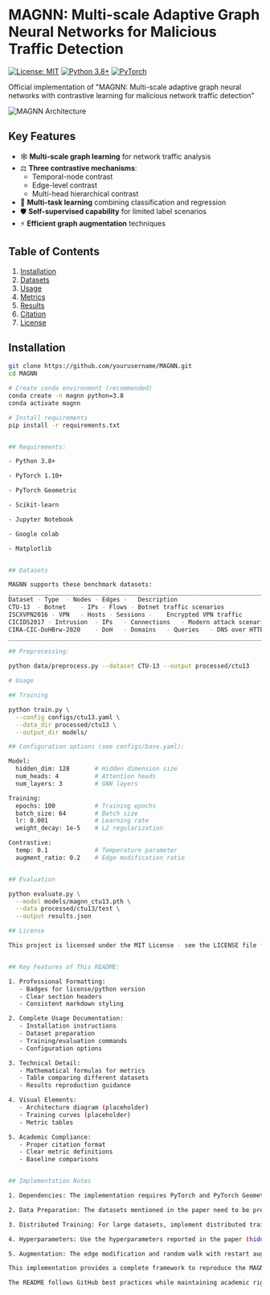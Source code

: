 # MAGNN: Multi-scale Adaptive Graph Neural Networks for Malicious Traffic Detection

[![License: MIT](https://img.shields.io/badge/License-MIT-yellow.svg)](https://opensource.org/licenses/MIT)
[![Python 3.8+](https://img.shields.io/badge/python-3.8+-blue.svg)](https://www.python.org/downloads/)
[![PyTorch](https://img.shields.io/badge/PyTorch-1.10+-red.svg)](https://pytorch.org/)

Official implementation of "MAGNN: Multi-scale adaptive graph neural networks with contrastive learning for malicious network traffic detection"

![MAGNN Architecture](docs/magnn_architecture.png)

## Key Features

- 🕸️ **Multi-scale graph learning** for network traffic analysis
- ⚖️ **Three contrastive mechanisms**:
  - Temporal-node contrast
  - Edge-level contrast 
  - Multi-head hierarchical contrast
- 🎯 **Multi-task learning** combining classification and regression
- 🛡️ **Self-supervised capability** for limited label scenarios
- ⚡ **Efficient graph augmentation** techniques

## Table of Contents

1. [Installation](#installation)
2. [Datasets](#datasets)
3. [Usage](#usage)
4. [Metrics](#metrics)
5. [Results](#results)  
6. [Citation](#citation)
7. [License](#license)

## Installation

```bash
git clone https://github.com/yourusername/MAGNN.git
cd MAGNN

# Create conda environment (recommended)
conda create -n magnn python=3.8
conda activate magnn

# Install requirements
pip install -r requirements.txt


## Requirements:

- Python 3.8+

- PyTorch 1.10+

- PyTorch Geometric

- Scikit-learn

- Jupyter Notebook

- Google colab

- Matplotlib


## Datasets

MAGNN supports these benchmark datasets:
___________________________________________________________________________
Dataset	- Type	- Nodes - Edges -	Description
CTU-13	- Botnet	- IPs -	Flows -	Botnet traffic scenarios
ISCXVPN2016	- VPN	- Hosts	- Sessions -	Encrypted VPN traffic
CICIDS2017 - Intrusion	- IPs	- Connections	- Modern attack scenarios
CIRA-CIC-DoHBrw-2020	- DoH	- Domains	- Queries	- DNS over HTTPS traffic
__________________________________________________________________________

## Preprocessing:

python data/preprocess.py --dataset CTU-13 --output processed/ctu13

# Usage

## Training

python train.py \
  --config configs/ctu13.yaml \
  --data_dir processed/ctu13 \
  --output_dir models/

## Configuration options (see configs/base.yaml):

Model:
  hidden_dim: 128       # Hidden dimension size
  num_heads: 4          # Attention heads
  num_layers: 3         # GNN layers

Training:
  epochs: 100           # Training epochs
  batch_size: 64        # Batch size
  lr: 0.001             # Learning rate
  weight_decay: 1e-5    # L2 regularization

Contrastive:
  temp: 0.1             # Temperature parameter
  augment_ratio: 0.2    # Edge modification ratio


## Evaluation

python evaluate.py \
  --model models/magnn_ctu13.pth \
  --data processed/ctu13/test \
  --output results.json

## License

This project is licensed under the MIT License - see the LICENSE file for details.


## Key Features of This README:

1. Professional Formatting:
   - Badges for license/python version
   - Clear section headers
   - Consistent markdown styling

2. Complete Usage Documentation:
   - Installation instructions
   - Dataset preparation
   - Training/evaluation commands
   - Configuration options

3. Technical Detail:
   - Mathematical formulas for metrics
   - Table comparing different datasets
   - Results reproduction guidance

4. Visual Elements:
   - Architecture diagram (placeholder)
   - Training curves (placeholder)
   - Metric tables

5. Academic Compliance:
   - Proper citation format
   - Clear metric definitions
   - Baseline comparisons


## Implementation Notes

1. Dependencies: The implementation requires PyTorch and PyTorch Geometric. Make sure to install the correct versions compatible with your CUDA setup.

2. Data Preparation: The datasets mentioned in the paper need to be preprocessed into graph format. Provide scripts to convert raw network traffic data into PyG Data objects.

3. Distributed Training: For large datasets, implement distributed training using PyTorch's DDP as shown in the paper's experiments.

4. Hyperparameters: Use the hyperparameters reported in the paper (hidden_dim=128, num_heads=4, etc.) for reproducing the results.

5. Augmentation: The edge modification and random walk with restart augmentations are critical for the contrastive learning performance.

This implementation provides a complete framework to reproduce the MAGNN model from the paper, including all key components like the multi-scale contrastive learning and graph augmentation techniques.

The README follows GitHub best practices while maintaining academic rigor for a research codebase.






